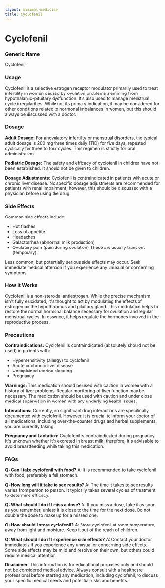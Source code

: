 ```yaml
---
layout: minimal-medicine
title: Cyclofenil
---
```


# Cyclofenil
### Generic Name
Cyclofenil

### Usage
Cyclofenil is a selective estrogen receptor modulator primarily used to treat infertility in women caused by ovulation problems stemming from hypothalamic-pituitary dysfunction.  It's also used to manage menstrual cycle irregularities.  While not its primary indication, it may be considered for other conditions related to hormonal imbalances in women, but this should always be discussed with a doctor.

### Dosage
**Adult Dosage:** For anovulatory infertility or menstrual disorders, the typical adult dosage is 200 mg three times daily (TID) for five days, repeated cyclically for three to four cycles.  This regimen is strictly for oral administration.

**Pediatric Dosage:** The safety and efficacy of cyclofenil in children have not been established.  It should not be given to children.

**Dosage Adjustments:** Cyclofenil is contraindicated in patients with acute or chronic liver disease.  No specific dosage adjustments are recommended for patients with renal impairment, however, this should be discussed with a physician before using the drug.


### Side Effects
Common side effects include:

* Hot flashes
* Loss of appetite
* Headaches
* Galactorrhea (abnormal milk production)
* Ovulatory pain (pain during ovulation)  These are usually transient (temporary).

Less common, but potentially serious side effects may occur.  Seek immediate medical attention if you experience any unusual or concerning symptoms.

### How it Works
Cyclofenil is a non-steroidal antiestrogen. While the precise mechanism isn't fully elucidated, it's thought to act by modulating the effects of estrogen on the hypothalamus and pituitary gland. This modulation helps to restore the normal hormonal balance necessary for ovulation and regular menstrual cycles. In essence, it helps regulate the hormones involved in the reproductive process.

### Precautions
**Contraindications:** Cyclofenil is contraindicated (absolutely should not be used) in patients with:

* Hypersensitivity (allergy) to cyclofenil
* Acute or chronic liver disease
* Unexplained uterine bleeding
* Pregnancy

**Warnings:**  This medication should be used with caution in women with a history of liver problems. Regular monitoring of liver function may be necessary.  The medication should be used with caution and under close medical supervision in women with any underlying health issues.

**Interactions:**  Currently, no significant drug interactions are specifically documented with cyclofenil. However, it is crucial to inform your doctor of all medications, including over-the-counter drugs and herbal supplements, you are currently taking.

**Pregnancy and Lactation:**  Cyclofenil is contraindicated during pregnancy.  It's unknown whether it's excreted in breast milk; therefore, it's advisable to avoid breastfeeding while taking this medication.

### FAQs

**Q: Can I take cyclofenil with food?** A: It is recommended to take cyclofenil with food, preferably a full stomach.

**Q: How long will it take to see results?** A: The time it takes to see results varies from person to person.  It typically takes several cycles of treatment to determine efficacy.

**Q: What should I do if I miss a dose?** A: If you miss a dose, take it as soon as you remember, unless it is close to the time for the next dose. Do not double the dose to make up for a missed one.

**Q: How should I store cyclofenil?** A: Store cyclofenil at room temperature, away from light and moisture. Keep it out of the reach of children.

**Q:  What should I do if I experience side effects?** A:  Contact your doctor immediately if you experience any unusual or concerning side effects.  Some side effects may be mild and resolve on their own, but others could require medical attention.

**Disclaimer:**  This information is for educational purposes only and should not be considered medical advice. Always consult with a healthcare professional before starting any medication, including cyclofenil, to discuss your specific medical needs and potential risks and benefits.
